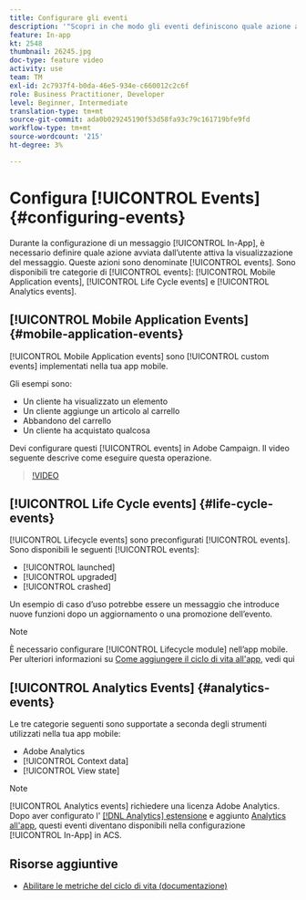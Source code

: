 ```yaml
---
title: Configurare gli eventi
description: '"Scopri in che modo gli eventi definiscono quale azione avviata dall’utente attiverà un messaggio in-app da visualizzare. "'
feature: In-app
kt: 2548
thumbnail: 26245.jpg
doc-type: feature video
activity: use
team: TM
exl-id: 2c7937f4-b0da-46e5-934e-c660012c2c6f
role: Business Practitioner, Developer
level: Beginner, Intermediate
translation-type: tm+mt
source-git-commit: ada0b029245190f53d58fa93c79c161719bfe9fd
workflow-type: tm+mt
source-wordcount: '215'
ht-degree: 3%

---
```


# Configura [!UICONTROL Events] {#configuring-events}

Durante la configurazione di un messaggio [!UICONTROL In-App], è necessario definire quale azione avviata dall’utente attiva la visualizzazione del messaggio. Queste azioni sono denominate [!UICONTROL events]. Sono disponibili tre categorie di [!UICONTROL events]: [!UICONTROL Mobile Application events], [!UICONTROL Life Cycle events] e [!UICONTROL Analytics events].

## [!UICONTROL Mobile Application Events] {#mobile-application-events}

[!UICONTROL Mobile Application events] sono  [!UICONTROL custom events] implementati nella tua app mobile.

Gli esempi sono:

* Un cliente ha visualizzato un elemento
* Un cliente aggiunge un articolo al carrello
* Abbandono del carrello
* Un cliente ha acquistato qualcosa

Devi configurare questi [!UICONTROL events] in Adobe Campaign. Il video seguente descrive come eseguire questa operazione.

>[!VIDEO](https://video.tv.adobe.com/v/26245?quality=12)

## [!UICONTROL Life Cycle events]  {#life-cycle-events}

[!UICONTROL Lifecycle events] sono preconfigurati  [!UICONTROL events]. Sono disponibili le seguenti [!UICONTROL events]:

* [!UICONTROL launched]
* [!UICONTROL upgraded]
* [!UICONTROL crashed]

Un esempio di caso d’uso potrebbe essere un messaggio che introduce nuove funzioni dopo un aggiornamento o una promozione dell’evento.

>[!NOTE]
>
>È necessario configurare [!UICONTROL Lifecycle module] nell’app mobile. Per ulteriori informazioni su [Come aggiungere il ciclo di vita all&#39;app](https://aep-sdks.gitbook.io/docs/using-mobile-extensions/mobile-core/lifecycle), vedi qui

## [!UICONTROL Analytics Events] {#analytics-events}

Le tre categorie seguenti sono supportate a seconda degli strumenti utilizzati nella tua app mobile:

* Adobe Analytics
* [!UICONTROL Context data]
* [!UICONTROL View state]

>[!NOTE]
>
>[!UICONTROL Analytics events] richiedere una licenza Adobe Analytics. Dopo aver configurato l&#39; [[!DNL Analytics] estensione](https://aep-sdks.gitbook.io/docs/using-mobile-extensions/adobe-analytics#configure-analytics-extension-in-launch) e aggiunto [Analytics all&#39;app](https://aep-sdks.gitbook.io/docs/using-mobile-extensions/adobe-analytics#add-analytics-to-your-app), questi eventi diventano disponibili nella configurazione [!UICONTROL In-App] in ACS.

## Risorse aggiuntive

* [Abilitare le metriche del ciclo di vita (documentazione)](https://aep-sdks.gitbook.io/docs/getting-started/initialize-the-sdk#enable-lifecycle-metrics)
